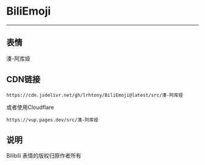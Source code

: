 # BiliEmoji
---
## 表情
湊-阿库娅
## CDN链接
```
https://cdn.jsdelivr.net/gh/lrhtony/BiliEmoji@latest/src/湊-阿库娅
```
或者使用Cloudflare
```
https://vup.pages.dev/src/湊-阿库娅
```
## 说明
Bilibili 表情的版权归原作者所有
